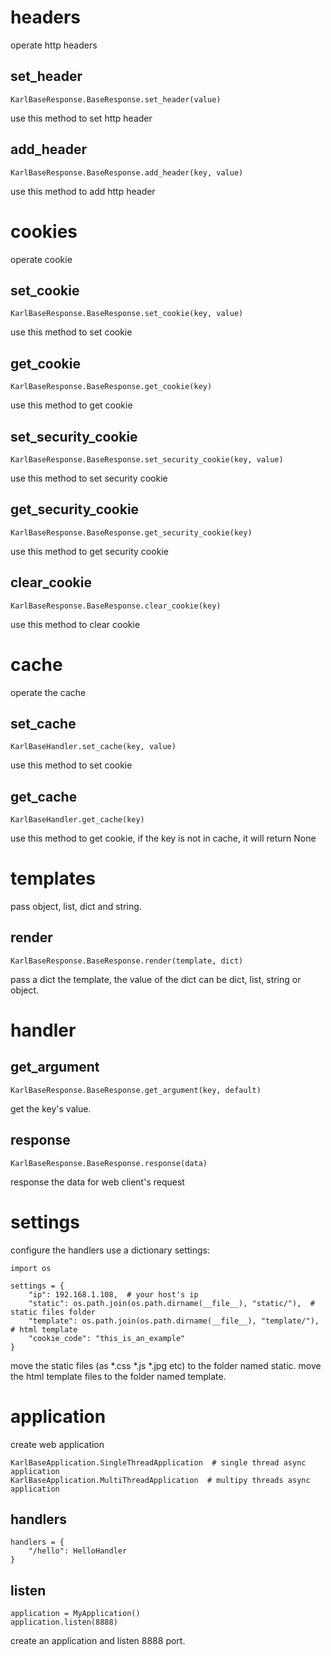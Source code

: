 # headers
operate http headers  
## set_header
    KarlBaseResponse.BaseResponse.set_header(value)  
use this method to set http header  
## add_header
    KarlBaseResponse.BaseResponse.add_header(key, value)  
use this method to add http header  
# cookies
operate cookie
## set_cookie
    KarlBaseResponse.BaseResponse.set_cookie(key, value)
use this method to set cookie
## get_cookie
    KarlBaseResponse.BaseResponse.get_cookie(key)
use this method to get cookie
## set_security_cookie
    KarlBaseResponse.BaseResponse.set_security_cookie(key, value)
use this method to set security cookie
## get_security_cookie
    KarlBaseResponse.BaseResponse.get_security_cookie(key)
use this method to get security cookie
## clear_cookie
    KarlBaseResponse.BaseResponse.clear_cookie(key)
use this method to clear cookie  
# cache
operate the cache  
## set_cache
    KarlBaseHandler.set_cache(key, value)
use this method to set cookie
## get_cache
    KarlBaseHandler.get_cache(key)
use this method to get cookie, if the key is not in cache, it will return None
# templates
pass object, list, dict and string.
## render
    KarlBaseResponse.BaseResponse.render(template, dict)
pass a dict the template, the value of the dict can be dict, list, string or object.
# handler
## get_argument
    KarlBaseResponse.BaseResponse.get_argument(key, default)
get the key's value.
## response
    KarlBaseResponse.BaseResponse.response(data)
response the data for web client's request
# settings
configure the handlers use a dictionary settings:  

    import os
    
    settings = {
        "ip": 192.168.1.108,  # your host's ip
        "static": os.path.join(os.path.dirname(__file__), "static/"),  # static files folder
        "template": os.path.join(os.path.dirname(__file__), "template/"),  # html template
        "cookie_code": "this_is_an_example"
    }
    
move the static files (as *.css *.js *.jpg etc) to the folder named static.
move the html template files to the folder named template.
# application
create web application  

    KarlBaseApplication.SingleThreadApplication  # single thread async application
    KarlBaseApplication.MultiThreadApplication  # multipy threads async application

## handlers
  
    handlers = {
        "/hello": HelloHandler
    }
  
## listen
    
    application = MyApplication()
    application.listen(8888)

create an application and listen 8888 port.

